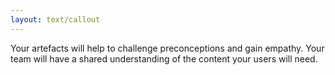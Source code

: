 ```yaml
---
layout: text/callout
---
```

Your artefacts will help to challenge preconceptions and gain empathy. Your team will have a  shared understanding of the content your users will need.

